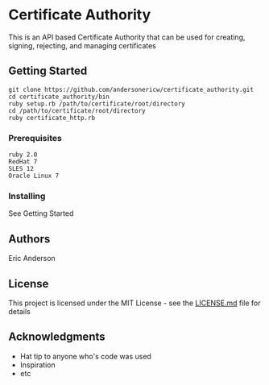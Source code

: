 # Certificate Authority

This is an API based Certificate Authority that can be used for creating, signing, rejecting, and managing certificates

## Getting Started
```
git clone https://github.com/andersonericw/certificate_authority.git
cd certificate_authority/bin
ruby setup.rb /path/to/certificate/root/directory
cd /path/to/certificate/root/directory
ruby certificate_http.rb
```

### Prerequisites
```
ruby 2.0
RedHat 7
SLES 12
Oracle Linux 7
```

### Installing

See Getting Started

## Authors

Eric Anderson

## License

This project is licensed under the MIT License - see the [LICENSE.md](LICENSE.md) file for details

## Acknowledgments

* Hat tip to anyone who's code was used
* Inspiration
* etc
